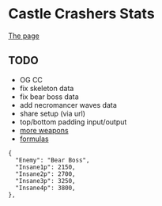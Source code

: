# Castle Crashers Stats

[The page](https://a1rpun.github.io/castle-crashers-stats/)

## TODO

- OG CC
- fix skeleton data
- fix bear boss data
- add necromancer waves data
- share setup (via url)
- top/bottom padding input/output
- [more weapons](https://castlecrashers.fandom.com/wiki/Weapons)
- [formulas](https://gamefaqs.gamespot.com/xbox360/934458-castle-crashers/faqs/54118)

```
{
  "Enemy": "Bear Boss",
  "Insane1p": 2150,
  "Insane2p": 2700,
  "Insane3p": 3250,
  "Insane4p": 3800,
},
```
